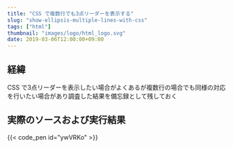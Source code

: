 ```yaml
---
title: "CSS で複数行でも3点リーダーを表示する"
slug: "show-ellipsis-multiple-lines-with-css"
tags: ["html"]
thumbnail: "images/logo/html_logo.svg"
date: 2019-03-06T12:00:00+09:00
---
```


## 経緯

CSS で3点リーダーを表示したい場合がよくあるが複数行の場合でも同様の対応を行いたい場合があり調査した結果を備忘録として残しておく

## 実際のソースおよび実行結果

{{< code_pen id="ywVRKo" >}}

